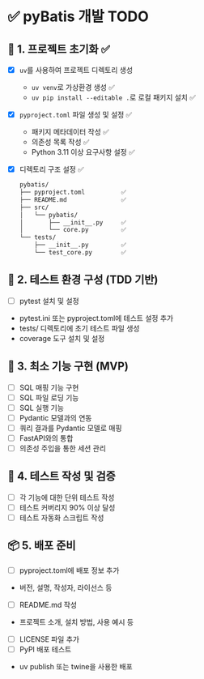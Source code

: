 # ✅ pyBatis 개발 TODO

## 📁 1. 프로젝트 초기화 ✅

- [x] `uv`를 사용하여 프로젝트 디렉토리 생성
  - `uv venv`로 가상환경 생성 ✅
  - `uv pip install --editable .`로 로컬 패키지 설치 ✅
- [x] `pyproject.toml` 파일 생성 및 설정 ✅
  - 패키지 메타데이터 작성 ✅
  - 의존성 목록 작성 ✅
  - Python 3.11 이상 요구사항 설정 ✅
- [x] 디렉토리 구조 설정 ✅

  ```bash
  pybatis/
  ├── pyproject.toml          ✅
  ├── README.md               ✅
  ├── src/
  │   └── pybatis/
  │       ├── __init__.py     ✅
  │       └── core.py         ✅
  └── tests/
      ├── __init__.py         ✅
      └── test_core.py        ✅

## 🧪 2. 테스트 환경 구성 (TDD 기반)

- [ ] pytest 설치 및 설정
 - pytest.ini 또는 pyproject.toml에 테스트 설정 추가
 - tests/ 디렉토리에 초기 테스트 파일 생성
 - coverage 도구 설치 및 설정

## 🧱 3. 최소 기능 구현 (MVP)
- [ ] SQL 매핑 기능 구현
- [ ] SQL 파일 로딩 기능
- [ ] SQL 실행 기능
- [ ] Pydantic 모델과의 연동
- [ ] 쿼리 결과를 Pydantic 모델로 매핑
- [ ] FastAPI와의 통합
- [ ] 의존성 주입을 통한 세션 관리

## 🧪 4. 테스트 작성 및 검증
- [ ] 각 기능에 대한 단위 테스트 작성
- [ ] 테스트 커버리지 90% 이상 달성
- [ ] 테스트 자동화 스크립트 작성

## 📦 5. 배포 준비
- [ ] pyproject.toml에 배포 정보 추가
 - 버전, 설명, 작성자, 라이선스 등
- [ ] README.md 작성
 - 프로젝트 소개, 설치 방법, 사용 예시 등
- [ ] LICENSE 파일 추가
- [ ]  PyPI 배포 테스트
 - uv publish 또는 twine을 사용한 배포